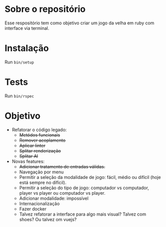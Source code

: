 # Sobre o repositório
Esse respositório tem como objetivo criar um jogo da velha em ruby com interface via terminal.

# Instalação
Run `bin/setup`

# Tests
Run `bin/rspec`

# Objetivo

- Refatorar o código legado:
    - ~~Metódos funcionais~~
    - ~~Remover acoplamento~~
    - ~~Aplicar linter~~
    - ~~Splitar renderização~~
    - ~~Splitar AI~~
- Novas features:
    - ~~Adicionar tratamento de entradas válidas.~~
    - Navegação por menu
    - Permitir a seleção da modalidade de jogo: fácil, médio ou difícil (hoje está sempre no difícil).
    - Permitir a seleção do tipo de jogo: computador vs computador, player vs player ou computador vs player.
    - Adicionar modalidade: impossível
    - Internacionalização
    - Fazer docker
    - Talvez refatorar a interface para algo mais visual? Talvez com shoes? Ou talvez om vuejs?
